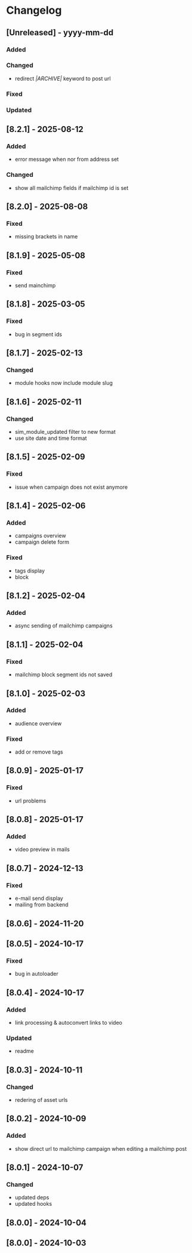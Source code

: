 # Changelog
## [Unreleased] - yyyy-mm-dd

### Added

### Changed
- redirect *|ARCHIVE|* keyword to post url

### Fixed

### Updated

## [8.2.1] - 2025-08-12


### Added
- error message when nor from address set

### Changed
- show all mailchimp fields if mailchimp id is set

## [8.2.0] - 2025-08-08


### Fixed
- missing brackets in name

## [8.1.9] - 2025-05-08


### Fixed
- send mainchimp

## [8.1.8] - 2025-03-05


### Fixed
- bug in segment ids

## [8.1.7] - 2025-02-13


### Changed
- module hooks now include module slug

## [8.1.6] - 2025-02-11


### Changed
- sim_module_updated filter to new format
- use site date and time format

## [8.1.5] - 2025-02-09


### Fixed
- issue when campaign does not exist anymore

## [8.1.4] - 2025-02-06


### Added
- campaigns overview
- campaign delete form

### Fixed
- tags display
- block

## [8.1.2] - 2025-02-04


### Added
- async sending of mailchimp campaigns

## [8.1.1] - 2025-02-04


### Fixed
- mailchimp block segment ids not saved

## [8.1.0] - 2025-02-03


### Added
- audience overview

### Fixed
- add or remove tags

## [8.0.9] - 2025-01-17


### Fixed
- url problems

## [8.0.8] - 2025-01-17


### Added
- video preview in mails

## [8.0.7] - 2024-12-13


### Fixed
- e-mail send display
- mailing from backend

## [8.0.6] - 2024-11-20


## [8.0.5] - 2024-10-17


### Fixed
- bug in autoloader

## [8.0.4] - 2024-10-17


### Added
- link processing & autoconvert links to video

### Updated
- readme

## [8.0.3] - 2024-10-11


### Changed
- redering of asset urls

## [8.0.2] - 2024-10-09


### Added
- show direct url to mailchimp campaign when editing a mailchimp post

## [8.0.1] - 2024-10-07


### Changed
- updated deps
- updated hooks

## [8.0.0] - 2024-10-04


## [8.0.0] - 2024-10-03
